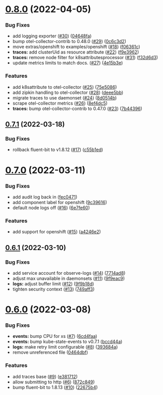 # [0.8.0](https://github.com/observeinc/manifests/compare/v0.7.1...v0.8.0) (2022-04-05)


### Bug Fixes

* add logging exporter ([#30](https://github.com/observeinc/manifests/issues/30)) ([04648fa](https://github.com/observeinc/manifests/commit/04648fa3f81f1b9a05f7986101a0685d8209fe1e))
* bump otel-collector-contrib to 0.48.0 ([#29](https://github.com/observeinc/manifests/issues/29)) ([0c6c3d2](https://github.com/observeinc/manifests/commit/0c6c3d2b32d4d548e099b01ae7622200c81d6540))
* move extras/openshift to examples/openshift ([#18](https://github.com/observeinc/manifests/issues/18)) ([f06361c](https://github.com/observeinc/manifests/commit/f06361c02f1bdde447a364930757aecd8ded3126))
* **traces:** add clusterUid as resource attribute ([#22](https://github.com/observeinc/manifests/issues/22)) ([f9e3962](https://github.com/observeinc/manifests/commit/f9e3962369d6bafafafa6355d9d208f6f2388475))
* **traces:** remove node filter for k8sattributesprocessor ([#31](https://github.com/observeinc/manifests/issues/31)) ([f32d6d3](https://github.com/observeinc/manifests/commit/f32d6d3027fd0abe89d7ffdc0422b91838d3734e))
* update metrics limits to match docs. ([#27](https://github.com/observeinc/manifests/issues/27)) ([4e15b3e](https://github.com/observeinc/manifests/commit/4e15b3e107ec1b590b7471d17b2369f78c780234))


### Features

* add k8sattribute to otel-collector ([#25](https://github.com/observeinc/manifests/issues/25)) ([75e5086](https://github.com/observeinc/manifests/commit/75e508612b76cbda0dec8adb92afaab580608a12))
* add zipkin handling to otel-collector ([#28](https://github.com/observeinc/manifests/issues/28)) ([deee5bb](https://github.com/observeinc/manifests/commit/deee5bbdeae9d14fcd77f58cba1b72d878d47e73))
* migrate traces to use daemonset ([#24](https://github.com/observeinc/manifests/issues/24)) ([8d0514b](https://github.com/observeinc/manifests/commit/8d0514b3e9bae8aec68ca8b1035bf330219c87eb))
* scrape otel-collector metrics ([#26](https://github.com/observeinc/manifests/issues/26)) ([8ef4dc5](https://github.com/observeinc/manifests/commit/8ef4dc5c7400a366509000e135657e53b746467d))
* **traces:** bump otel-collector-contrib to 0.47.0 ([#23](https://github.com/observeinc/manifests/issues/23)) ([7b44396](https://github.com/observeinc/manifests/commit/7b443961ab3b647aa4e26c3d0bead094d4f14cf0))



## [0.7.1](https://github.com/observeinc/manifests/compare/v0.7.0...v0.7.1) (2022-03-18)


### Bug Fixes

* rollback fluent-bit to v1.8.12 ([#17](https://github.com/observeinc/manifests/issues/17)) ([c55b1ed](https://github.com/observeinc/manifests/commit/c55b1ed62a78a9b6c139a3259ab954b5db7c8756))



# [0.7.0](https://github.com/observeinc/manifests/compare/v0.6.1...v0.7.0) (2022-03-11)


### Bug Fixes

* add audit log back in ([fec0471](https://github.com/observeinc/manifests/commit/fec047195d6f0fd3cbdfa7fcf819f37c6104405f))
* add component label for openshift ([9c39616](https://github.com/observeinc/manifests/commit/9c3961602e472fc5b2d52a491e2d8bc284ea7d22))
* default node logs off ([#16](https://github.com/observeinc/manifests/issues/16)) ([6e7fe60](https://github.com/observeinc/manifests/commit/6e7fe60dad112cc701544dfc554728e315aabbac))


### Features

* add support for openshift ([#15](https://github.com/observeinc/manifests/issues/15)) ([a4246e2](https://github.com/observeinc/manifests/commit/a4246e258844a3316b528ee6e0922903d4432046))



## [0.6.1](https://github.com/observeinc/manifests/compare/v0.6.0...v0.6.1) (2022-03-10)


### Bug Fixes

* add service account for observe-logs ([#14](https://github.com/observeinc/manifests/issues/14)) ([7714ad8](https://github.com/observeinc/manifests/commit/7714ad84d2b9331e665adfe3d9dc9d716e07f698))
* adjust max unavailable in daemonsets ([#11](https://github.com/observeinc/manifests/issues/11)) ([9f9eac9](https://github.com/observeinc/manifests/commit/9f9eac99cbe2cd3c7e8b47df8d63faeb43cf23c1))
* **logs:** adjust buffer limit ([#12](https://github.com/observeinc/manifests/issues/12)) ([9f9b18d](https://github.com/observeinc/manifests/commit/9f9b18d2d0a630347c64917afa6404d26d3318e5))
* tighten security context ([#13](https://github.com/observeinc/manifests/issues/13)) ([749aff3](https://github.com/observeinc/manifests/commit/749aff3afa4f1022a1508f7a73c2007ad656640a))



# [0.6.0](https://github.com/observeinc/manifests/compare/v0.5.1...v0.6.0) (2022-03-08)


### Bug Fixes

* **events:** bump CPU for xs ([#7](https://github.com/observeinc/manifests/issues/7)) ([6cd4faa](https://github.com/observeinc/manifests/commit/6cd4faa33aff46343185681ecd254e8ace0dd559))
* **events:** bump kube-state-events to v0.7.1 ([bccd44a](https://github.com/observeinc/manifests/commit/bccd44abe8b7bc76132a7c2e74d16574cf9967fd))
* **logs:** make retry limit configurable ([#8](https://github.com/observeinc/manifests/issues/8)) ([393684a](https://github.com/observeinc/manifests/commit/393684a171e13371cbc08689ecc0e4b542c1a9f5))
* remove unreferenced file ([0464dbf](https://github.com/observeinc/manifests/commit/0464dbfa75cbad212128fd0fb24525bf900c7f74))


### Features

* add traces base ([#9](https://github.com/observeinc/manifests/issues/9)) ([e381712](https://github.com/observeinc/manifests/commit/e381712d20a9606262818a17e8a9268511370281))
* allow submitting to http ([#6](https://github.com/observeinc/manifests/issues/6)) ([872c849](https://github.com/observeinc/manifests/commit/872c849ef799cf3102f9d6758f50a0af94edd8ca))
* bump fluent-bit to 1.8.13 ([#10](https://github.com/observeinc/manifests/issues/10)) ([22675b4](https://github.com/observeinc/manifests/commit/22675b44de45ed879c225993dd6d2715d62e22f3))



